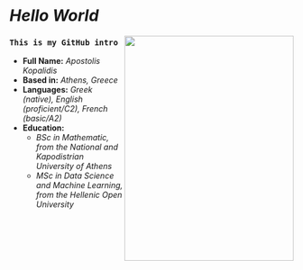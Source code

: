 # _Hello World_

<img src="https://github.com/user-attachments/assets/6a499b70-5cb5-4971-ae0e-bdb5ee067c27" height="400" width="300" align="right" />

### `This is my GitHub intro`

- __Full Name:__ _Apostolis Kopalidis_
- __Based in:__ _Athens, Greece_
- __Languages:__ _Greek (native), English (proficient/C2), French (basic/A2)_
- __Education:__
    * _BSc in Mathematic, from the National and Kapodistrian University of Athens_
    * _MSc in Data Science and Machine Learning, from the Hellenic Open University_

